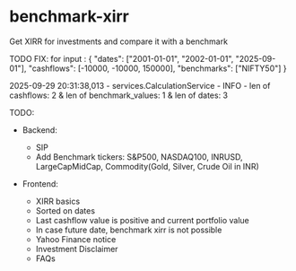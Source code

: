 # benchmark-xirr
Get XIRR for investments and compare it with a benchmark

TODO FIX:
for input :
{
"dates": ["2001-01-01", "2002-01-01", "2025-09-01"],
"cashflows": [-10000, -10000, 150000],
"benchmarks": ["NIFTY50"]
}

2025-09-29 20:31:38,013 - services.CalculationService - INFO - len of cashflows: 2 & len of benchmark_values: 1 & len of dates: 3

TODO:
* Backend:
    * SIP
    * Add Benchmark tickers: S&P500, NASDAQ100, INRUSD, LargeCapMidCap, Commodity(Gold, Silver, Crude Oil in INR)

* Frontend:
    * XIRR basics
    * Sorted on dates
    * Last cashflow value is positive and current portfolio value
    * In case future date, benchmark xirr is not possible
    * Yahoo Finance notice
    * Investment Disclaimer
    * FAQs